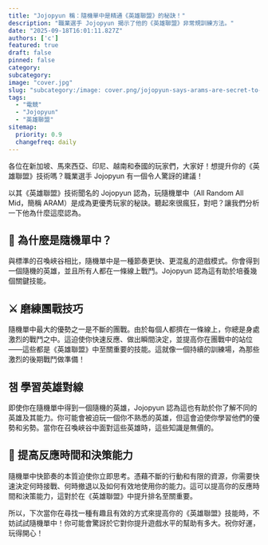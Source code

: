 ```yaml
---
title: "Jojopyun 稱：隨機單中是精通《英雄聯盟》的秘訣！"
description: "職業選手 Jojopyun 揭示了他的《英雄聯盟》非常規訓練方法。"
date: "2025-09-18T16:01:11.827Z"
authors: ['c']
featured: true
draft: false
pinned: false
category:
subcategory:
image: "cover.jpg"
slug: "subcategory:/image: cover.png/jojopyun-says-arams-are-secret-to-lol-success"
tags:
  - "電競"
  - "Jojopyun"
  - "英雄聯盟"
sitemap:
  priority: 0.9
  changefreq: daily
---
```

各位在新加坡、馬來西亞、印尼、越南和泰國的玩家們，大家好！想提升你的《英雄聯盟》技術嗎？職業選手 Jojopyun 有一個令人驚訝的建議！

以其《英雄聯盟》技術聞名的 Jojopyun 認為，玩隨機單中（All Random All Mid，簡稱 ARAM）是成為更優秀玩家的秘訣。聽起來很瘋狂，對吧？讓我們分析一下他為什麼這麼認為。

## 🤔 為什麼是隨機單中？
與標準的召喚峽谷相比，隨機單中是一種節奏更快、更混亂的遊戲模式。你會得到一個隨機的英雄，並且所有人都在一條線上戰鬥。Jojopyun 認為這有助於培養幾個關鍵技能。

## ⚔️ 磨練團戰技巧
隨機單中最大的優勢之一是不斷的團戰。由於每個人都擠在一條線上，你總是身處激烈的戰鬥之中。這迫使你快速反應、做出瞬間決定，並提高你在團戰中的站位——這些都是《英雄聯盟》中至關重要的技能。這就像一個持續的訓練場，為那些激烈的後期戰鬥做準備！

## 챔 學習英雄對線
即使你在隨機單中得到一個隨機的英雄，Jojopyun 認為這也有助於你了解不同的英雄及其能力。你可能會被迫玩一個你不熟悉的英雄，但這會迫使你學習他們的優勢和劣勢。當你在召喚峽谷中面對這些英雄時，這些知識是無價的。

## 💪 提高反應時間和決策能力
隨機單中快節奏的本質迫使你立即思考。憑藉不斷的行動和有限的資源，你需要快速決定何時接戰、何時撤退以及如何有效地使用你的能力。這可以提高你的反應時間和決策能力，這對於在《英雄聯盟》中提升排名至關重要。

所以，下次當你在尋找一種有趣且有效的方式來提高你的《英雄聯盟》技能時，不妨試試隨機單中！你可能會驚訝於它對你提升遊戲水平的幫助有多大。祝你好運，玩得開心！